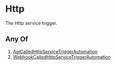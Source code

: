 # Http

The Http service trigger.

## Any Of

1. [ApiCalledHttpServiceTriggerAutomation](/docs/automation/trigger/service/http/apicalled)
2. [WebhookCalledHttpServiceTriggerAutomation](/docs/automation/trigger/service/http/webhookcalled)
